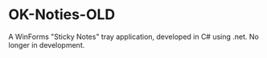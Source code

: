# OK-Noties-OLD
A WinForms "Sticky Notes" tray application, developed in C# using .net.
No longer in development.
